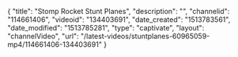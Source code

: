 {
    "title": "Stomp Rocket Stunt Planes",
    "description": "",
    "channelid": "114661406",
    "videoid": "134403691",
    "date_created": "1513783561",
    "date_modified": "1513785281",
    "type": "captivate",
    "layout": "channelVideo",
    "url": "\/latest-videos\/stuntplanes-60965059-mp4\/114661406-134403691"
}